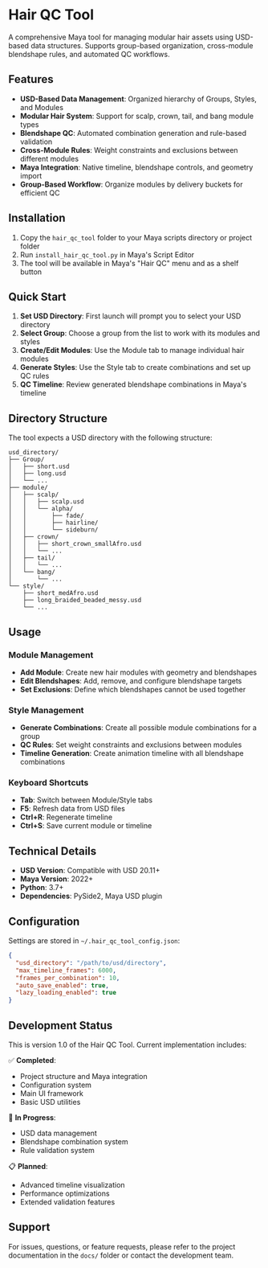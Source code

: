 # Hair QC Tool

A comprehensive Maya tool for managing modular hair assets using USD-based data structures. Supports group-based organization, cross-module blendshape rules, and automated QC workflows.

## Features

- **USD-Based Data Management**: Organized hierarchy of Groups, Styles, and Modules
- **Modular Hair System**: Support for scalp, crown, tail, and bang module types
- **Blendshape QC**: Automated combination generation and rule-based validation
- **Cross-Module Rules**: Weight constraints and exclusions between different modules
- **Maya Integration**: Native timeline, blendshape controls, and geometry import
- **Group-Based Workflow**: Organize modules by delivery buckets for efficient QC

## Installation

1. Copy the `hair_qc_tool` folder to your Maya scripts directory or project folder
2. Run `install_hair_qc_tool.py` in Maya's Script Editor
3. The tool will be available in Maya's "Hair QC" menu and as a shelf button

## Quick Start

1. **Set USD Directory**: First launch will prompt you to select your USD directory
2. **Select Group**: Choose a group from the list to work with its modules and styles
3. **Create/Edit Modules**: Use the Module tab to manage individual hair modules
4. **Generate Styles**: Use the Style tab to create combinations and set up QC rules
5. **QC Timeline**: Review generated blendshape combinations in Maya's timeline

## Directory Structure

The tool expects a USD directory with the following structure:

```
usd_directory/
├── Group/
│   ├── short.usd
│   ├── long.usd
│   └── ...
├── module/
│   ├── scalp/
│   │   ├── scalp.usd
│   │   └── alpha/
│   │       ├── fade/
│   │       ├── hairline/
│   │       └── sideburn/
│   ├── crown/
│   │   ├── short_crown_smallAfro.usd
│   │   └── ...
│   ├── tail/
│   │   └── ...
│   └── bang/
│       └── ...
└── style/
    ├── short_medAfro.usd
    ├── long_braided_beaded_messy.usd
    └── ...
```

## Usage

### Module Management
- **Add Module**: Create new hair modules with geometry and blendshapes
- **Edit Blendshapes**: Add, remove, and configure blendshape targets
- **Set Exclusions**: Define which blendshapes cannot be used together

### Style Management
- **Generate Combinations**: Create all possible module combinations for a group
- **QC Rules**: Set weight constraints and exclusions between modules
- **Timeline Generation**: Create animation timeline with all blendshape combinations

### Keyboard Shortcuts
- **Tab**: Switch between Module/Style tabs
- **F5**: Refresh data from USD files
- **Ctrl+R**: Regenerate timeline
- **Ctrl+S**: Save current module or timeline

## Technical Details

- **USD Version**: Compatible with USD 20.11+
- **Maya Version**: 2022+
- **Python**: 3.7+
- **Dependencies**: PySide2, Maya USD plugin

## Configuration

Settings are stored in `~/.hair_qc_tool_config.json`:

```json
{
  "usd_directory": "/path/to/usd/directory",
  "max_timeline_frames": 6000,
  "frames_per_combination": 10,
  "auto_save_enabled": true,
  "lazy_loading_enabled": true
}
```

## Development Status

This is version 1.0 of the Hair QC Tool. Current implementation includes:

✅ **Completed**:
- Project structure and Maya integration
- Configuration system
- Main UI framework
- Basic USD utilities

🚧 **In Progress**:
- USD data management
- Blendshape combination system
- Rule validation system

📋 **Planned**:
- Advanced timeline visualization
- Performance optimizations
- Extended validation features

## Support

For issues, questions, or feature requests, please refer to the project documentation in the `docs/` folder or contact the development team.